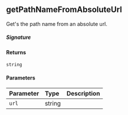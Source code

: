 ## getPathNameFromAbsoluteUrl

Get's the path name from an absolute url. 


##### Signature

#### Returns
`string`

#### Parameters


| Parameter	   | Type    | Description |
|:-------------|:---------------|:------------|
| `url`    | string |  |

